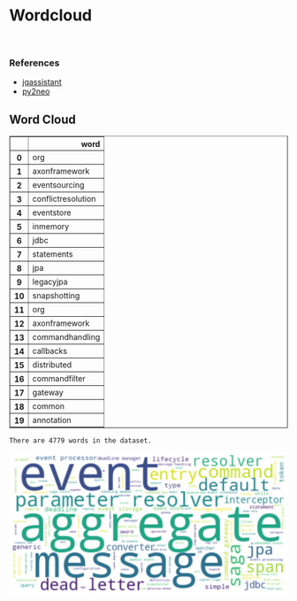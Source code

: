 # Wordcloud
<br>  

### References
- [jqassistant](https://jqassistant.org)
- [py2neo](https://py2neo.org/2021.1/)





## Word Cloud




<div>
<table border="1" class="dataframe">
  <thead>
    <tr style="text-align: right;">
      <th></th>
      <th>word</th>
    </tr>
  </thead>
  <tbody>
    <tr>
      <th>0</th>
      <td>org</td>
    </tr>
    <tr>
      <th>1</th>
      <td>axonframework</td>
    </tr>
    <tr>
      <th>2</th>
      <td>eventsourcing</td>
    </tr>
    <tr>
      <th>3</th>
      <td>conflictresolution</td>
    </tr>
    <tr>
      <th>4</th>
      <td>eventstore</td>
    </tr>
    <tr>
      <th>5</th>
      <td>inmemory</td>
    </tr>
    <tr>
      <th>6</th>
      <td>jdbc</td>
    </tr>
    <tr>
      <th>7</th>
      <td>statements</td>
    </tr>
    <tr>
      <th>8</th>
      <td>jpa</td>
    </tr>
    <tr>
      <th>9</th>
      <td>legacyjpa</td>
    </tr>
    <tr>
      <th>10</th>
      <td>snapshotting</td>
    </tr>
    <tr>
      <th>11</th>
      <td>org</td>
    </tr>
    <tr>
      <th>12</th>
      <td>axonframework</td>
    </tr>
    <tr>
      <th>13</th>
      <td>commandhandling</td>
    </tr>
    <tr>
      <th>14</th>
      <td>callbacks</td>
    </tr>
    <tr>
      <th>15</th>
      <td>distributed</td>
    </tr>
    <tr>
      <th>16</th>
      <td>commandfilter</td>
    </tr>
    <tr>
      <th>17</th>
      <td>gateway</td>
    </tr>
    <tr>
      <th>18</th>
      <td>common</td>
    </tr>
    <tr>
      <th>19</th>
      <td>annotation</td>
    </tr>
  </tbody>
</table>
</div>



    There are 4779 words in the dataset.



    
![png](Wordcloud_files/Wordcloud_10_1.png)
    

